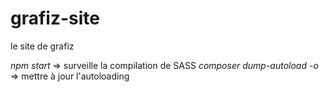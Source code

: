 # grafiz-site
le site de grafiz

*npm start* => surveille la compilation de SASS
*composer dump-autoload -o* => mettre à jour l'autoloading
